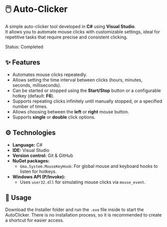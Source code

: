 # 🖱️ Auto-Clicker
A simple auto-clicker tool developed in **C#** using **Visual Studio**.  
It allows you to automate mouse clicks with customizable settings, ideal for repetitive tasks that require precise and consistent clicking.

Status: Completed

## ✨ Features

- Automates mouse clicks repeatedly.
- Allows setting the time interval between clicks (hours, minutes, seconds, milliseconds).
- Can be started or stopped using the **Start/Stop** button or a configurable hotkey (default: **F6**).
- Supports repeating clicks infinitely until manually stopped, or a specified number of times.
- Allows choosing between the **left** or **right** mouse button.
- Supports **single** or **double** click options.

## ⚙️ Technologies
- **Language:** C#
- **IDE:** Visual Studio
- **Version control:** Git & GitHub
- **NuGet packages:**
  - `Gma.System.MouseKeyHook`: For global mouse and keyboard hooks to listen for hotkeys.
- **Windows API (P/Invoke):**
  - Uses `user32.dll` for simulating mouse clicks via `mouse_event`.

## 🚀 Usage
Download the Installer folder and run the `.exe` file inside to start the AutoClicker.
There is no installation process, so it is recommended to create a shortcut for easier access.
